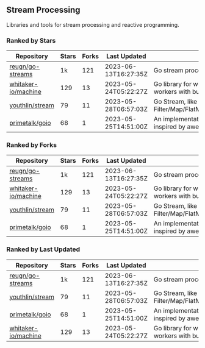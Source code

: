 ## Stream Processing

Libraries and tools for stream processing and reactive programming.

### Ranked by Stars

| Repository | Stars | Forks | Last Updated | Description | 
|------------|-------|-------|--------------|-------------|
| [reugn/go-streams](https://github.com/reugn/go-streams) | 1k | 121 | 2023-06-13T16:27:35Z |  Go stream processing library. |
| [whitaker-io/machine](https://github.com/whitaker-io/machine) | 129 | 13 | 2023-05-24T05:22:27Z |  Go library for writing and generating stream workers with built in metrics and traceability. |
| [youthlin/stream](https://github.com/youthlin/stream) | 79 | 11 | 2023-05-28T06:57:03Z |  Go Stream, like Java 8 Stream: Filter/Map/FlatMap/Peek/Sorted/ForEach/Reduce... |
| [primetalk/goio](https://github.com/primetalk/goio) | 68 | 1 | 2023-05-25T14:51:00Z |  An implementation of IO, Stream, Fiber for Golang, inspired by awesome Scala libraries cats and fs2. |

### Ranked by Forks

| Repository | Stars | Forks | Last Updated | Description | 
|------------|-------|-------|--------------|-------------|
| [reugn/go-streams](https://github.com/reugn/go-streams) | 1k | 121 | 2023-06-13T16:27:35Z |  Go stream processing library. |
| [whitaker-io/machine](https://github.com/whitaker-io/machine) | 129 | 13 | 2023-05-24T05:22:27Z |  Go library for writing and generating stream workers with built in metrics and traceability. |
| [youthlin/stream](https://github.com/youthlin/stream) | 79 | 11 | 2023-05-28T06:57:03Z |  Go Stream, like Java 8 Stream: Filter/Map/FlatMap/Peek/Sorted/ForEach/Reduce... |
| [primetalk/goio](https://github.com/primetalk/goio) | 68 | 1 | 2023-05-25T14:51:00Z |  An implementation of IO, Stream, Fiber for Golang, inspired by awesome Scala libraries cats and fs2. |

### Ranked by Last Updated

| Repository | Stars | Forks | Last Updated | Description | 
|------------|-------|-------|--------------|-------------|
| [reugn/go-streams](https://github.com/reugn/go-streams) | 1k | 121 | 2023-06-13T16:27:35Z |  Go stream processing library. |
| [youthlin/stream](https://github.com/youthlin/stream) | 79 | 11 | 2023-05-28T06:57:03Z |  Go Stream, like Java 8 Stream: Filter/Map/FlatMap/Peek/Sorted/ForEach/Reduce... |
| [primetalk/goio](https://github.com/primetalk/goio) | 68 | 1 | 2023-05-25T14:51:00Z |  An implementation of IO, Stream, Fiber for Golang, inspired by awesome Scala libraries cats and fs2. |
| [whitaker-io/machine](https://github.com/whitaker-io/machine) | 129 | 13 | 2023-05-24T05:22:27Z |  Go library for writing and generating stream workers with built in metrics and traceability. |


